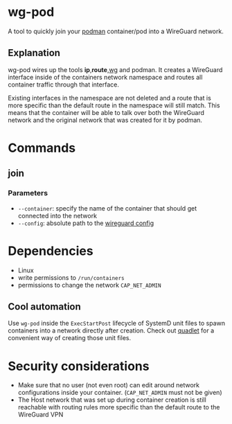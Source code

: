 # wg-pod

A tool to quickly join your [podman](https://podman.io/) container/pod into a WireGuard network.

## Explanation

wg-pod wires up the tools **ip**,**route**,[wg](https://git.zx2c4.com/wireguard) and podman.
It creates a WireGuard interface inside of the containers network namespace and routes all container traffic through that interface.

Existing interfaces in the namespace are not deleted and a route that is more specific than the default route in the namespace will still match.
This means that the container will be able to talk over both the WireGuard network and the original network that was created for it by podman.

# Commands

## join

### Parameters

- `--container`: specify the name of the container that should get connected into the network
- `--config`: absolute path to the [wireguard config](./docs/wireguard-config)

# Dependencies

- Linux
- write permissions to `/run/containers`
- permissions to change the network `CAP_NET_ADMIN`

## Cool automation

Use `wg-pod` inside the `ExecStartPost` lifecycle of SystemD unit files to spawn containers into a network directly after creation.
Check out [quadlet](https://github.com/containers/quadlet) for a convenient way of creating those unit files.

# Security considerations

- Make sure that no user (not even root) can edit around network configurations inside your container. (`CAP_NET_ADMIN` must not be given)
- The Host network that was set up during container creation is still reachable with routing rules more specific than the default route to the WireGuard VPN
